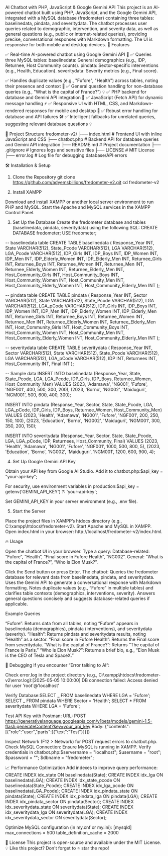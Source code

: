 AI Chatbot with PHP, JavaScript & Google Gemini API
This project is an AI-powered chatbot built using PHP, JavaScript, and the Google Gemini API, integrated with a MySQL database (fredometer) containing three tables: baselinedata, pindata, and severitydata. The chatbot processes user queries related to demographic, intervention, and severity data, as well as general questions (e.g., public or internet-related queries), providing precise, conversational responses with Markdown formatting. The UI is responsive for both mobile and desktop devices.
🚀 Features

✅ Real-time AI-powered chatbot using Google Gemini API 🤖
✅ Queries three MySQL tables:
baselinedata: General demographics (e.g., IDP, Returnee, Host Community counts).
pindata: Sector-specific interventions (e.g., Health, Education).
severitydata: Severity metrics (e.g., Final score).

✅ Handles duplicate values (e.g., "Fufore", "Health") across tables, noting their presence and context 🔄
✅ General question handling for non-database queries (e.g., "What is the capital of France?") 💡
✅ PHP backend for database and Gemini API integration 🔧
✅ JavaScript (Fetch API) for dynamic message handling ⚡
✅ Responsive UI with HTML, CSS, and Markdown-rendered responses for mobile and desktop 🎨
✅ Robust error handling for database and API failures 🛠️
✅ Intelligent fallbacks for unrelated queries, suggesting relevant database questions 💡

📂 Project Structure
fredometer-v2/
├── index.html # Frontend UI with inline JavaScript and CSS
├── chatbot.php # Backend API for database queries and Gemini API integration
├── README.md # Project documentation
├── .gitignore # Ignores logs and sensitive files
├── LICENSE # MIT License
├── error.log # Log file for debugging database/API errors

🛠️ Installation & Setup

1. Clone the Repository
   git clone https://github.com/adyemsbillions/fredometer-v2.git
   cd fredometer-v2

2. Install XAMPP

Download and install XAMPP or another local server environment to run PHP and MySQL.
Start the Apache and MySQL services in the XAMPP Control Panel.

3. Set Up the Database
   Create the fredometer database and tables (baselinedata, pindata, severitydata) using the following SQL:
   CREATE DATABASE fredometer;
   USE fredometer;

-- baselinedata table
CREATE TABLE baselinedata (
Response_Year INT,
State VARCHAR(512),
State_Pcode VARCHAR(512),
LGA VARCHAR(512),
LGA_Pcode VARCHAR(512),
IDP_Girls INT,
IDP_Boys INT,
IDP_Women INT,
IDP_Men INT,
IDP_Elderly_Women INT,
IDP_Elderly_Men INT,
Returnee_Girls INT,
Returnee_Boys INT,
Returnee_Women INT,
Returnee_Men INT,
Returnee_Elderly_Women INT,
Returnee_Elderly_Men INT,
Host_Community_Girls INT,
Host_Community_Boys INT,
Host_Community_Women INT,
Host_Community_Men INT,
Host_Community_Elderly_Women INT,
Host_Community_Elderly_Men INT
);

-- pindata table
CREATE TABLE pindata (
Response_Year INT,
Sector VARCHAR(512),
State VARCHAR(512),
State_Pcode VARCHAR(512),
LGA VARCHAR(512),
LGA_pCode VARCHAR(512),
IDP_Girls INT,
IDP_Boys INT,
IDP_Women INT,
IDP_Men INT,
IDP_Elderly_Women INT,
IDP_Elderly_Men INT,
Returnee_Girls INT,
Returnee_Boys INT,
Returnee_Women INT,
Returnee_Men INT,
Returnee_Elderly_Women INT,
Returnee_Elderly_Men INT,
Host_Community_Girls INT,
Host_Community_Boys INT,
Host_Community_Women INT,
Host_Community_Men INT,
Host_Community_Elderly_Women INT,
Host_Community_Elderly_Men INT
);

-- severitydata table
CREATE TABLE severitydata (
Response_Year INT,
Sector VARCHAR(512),
State VARCHAR(512),
State_Pcode VARCHAR(512),
LGA VARCHAR(512),
LGA_pCode VARCHAR(512),
IDP INT,
Returnees INT,
Host_Community INT,
Final INT
);

-- Sample data
INSERT INTO baselinedata (Response_Year, State, State_Pcode, LGA, LGA_Pcode, IDP_Girls, IDP_Boys, Returnee_Women, Host_Community_Men)
VALUES (2023, 'Adamawa', 'NG001', 'Fufore', 'NGF001', 400, 500, 300, 200),
(2023, 'Borno', 'NG002', 'Maiduguri', 'NGM001', 500, 600, 400, 300);

INSERT INTO pindata (Response_Year, Sector, State, State_Pcode, LGA, LGA_pCode, IDP_Girls, IDP_Boys, Returnee_Women, Host_Community_Men)
VALUES (2023, 'Health', 'Adamawa', 'NG001', 'Fufore', 'NGF001', 200, 250, 150, 100),
(2023, 'Education', 'Borno', 'NG002', 'Maiduguri', 'NGM001', 300, 350, 200, 150);

INSERT INTO severitydata (Response_Year, Sector, State, State_Pcode, LGA, LGA_pCode, IDP, Returnees, Host_Community, Final)
VALUES (2023, 'Health', 'Adamawa', 'NG001', 'Fufore', 'NGF001', 1000, 500, 800, 5),
(2023, 'Education', 'Borno', 'NG002', 'Maiduguri', 'NGM001', 1200, 600, 900, 4);

4. Set Up Google Gemini API Key

Obtain your API key from Google AI Studio.
Add it to chatbot.php:$api_key = "your-api-key";

For security, use environment variables in production:$api_key = getenv('GEMINI_API_KEY') ?: 'your-api-key';

Set GEMINI_API_KEY in your server environment (e.g., .env file).

5. Start the Server

Place the project files in XAMPP’s htdocs directory (e.g., C:\xampp\htdocs\fredometer-v2).
Start Apache and MySQL in XAMPP.
Open index.html in your browser: http://localhost/fredometer-v2/index.html.

🔥 Usage

Open the chatbot UI in your browser.
Type a query:
Database-related: “Fufore”, “Health”, “Final score in Fufore Health”, “NG002”.
General: “What is the capital of France?”, “Who is Elon Musk?”.

Click the Send button or press Enter.
The chatbot:
Queries the fredometer database for relevant data from baselinedata, pindata, and severitydata.
Uses the Gemini API to generate a conversational response with Markdown formatting.
Notes duplicate values (e.g., “Fufore” in multiple tables) and clarifies table contexts (demographics, interventions, severity).
Answers general questions concisely and suggests database-related queries if applicable.

Example Queries

“Fufore”: Returns data from all tables, noting “Fufore” appears in baselinedata (demographics), pindata (interventions), and severitydata (severity).
“Health”: Returns pindata and severitydata results, noting “Health” as a sector.
“Final score in Fufore Health”: Returns the Final score from severitydata.
“What is the capital of France?”: Returns “The capital of France is Paris.”
“Who is Elon Musk?”: Returns a brief bio, e.g., “Elon Musk is the CEO of Tesla and SpaceX.”

🐞 Debugging
If you encounter “Error talking to AI”:

Check error.log in the project directory (e.g., C:\xampp\htdocs\fredometer-v2\error.log):[2025-05-05 10:00:00] DB connection failed: Access denied for user 'root'@'localhost'

Verify Database:SELECT _ FROM baselinedata WHERE LGA = 'Fufore';
SELECT _ FROM pindata WHERE Sector = 'Health';
SELECT \* FROM severitydata WHERE LGA = 'Fufore';

Test API Key with Postman:
URL: POST https://generativelanguage.googleapis.com/v1beta/models/gemini-1.5-flash:generateContent?key=your_api_key
Body: {"contents":[{"role":"user","parts":[{"text":"Test"}]}]}

Inspect Network (F12 > Network) for POST request errors to chatbot.php.
Check MySQL Connection:
Ensure MySQL is running in XAMPP.
Verify credentials in chatbot.php:$servername = "localhost";
$username = "root";
$password = "";
$dbname = "fredometer";

📈 Performance Optimization
Add indexes to improve query performance:
CREATE INDEX idx_state ON baselinedata(State);
CREATE INDEX idx_lga ON baselinedata(LGA);
CREATE INDEX idx_state_pcode ON baselinedata(State_Pcode);
CREATE INDEX idx_lga_pcode ON baselinedata(LGA_Pcode);
CREATE INDEX idx_pindata_state ON pindata(State);
CREATE INDEX idx_pindata_lga ON pindata(LGA);
CREATE INDEX idx_pindata_sector ON pindata(Sector);
CREATE INDEX idx_severitydata_state ON severitydata(State);
CREATE INDEX idx_severitydata_lga ON severitydata(LGA);
CREATE INDEX idx_severitydata_sector ON severitydata(Sector);

Optimize MySQL configuration (in my.cnf or my.ini):
[mysqld]
max_connections = 500
table_definition_cache = 2000

📌 License
This project is open-source and available under the MIT License.
💡 Like this project? Don't forget to ⭐ star the repo!
